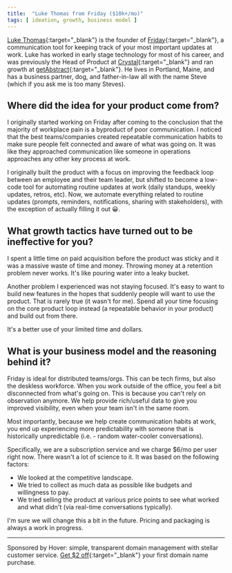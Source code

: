 ```yaml
---
title:  "Luke Thomas from Friday ($10k+/mo)"
tags: [ ideation, growth, business model ]
---
```


[Luke Thomas](https://twitter.com/lukethomas14){:target="_blank"} is the founder of [Friday](https://www.friday.app/){:target="_blank"}, a communication tool for keeping track of your most important updates at work. Luke has worked in early stage technology for most of his career, and was previously the Head of Product at [Crystal](https://www.crystalknows.com/){:target="_blank"} and ran growth at [getAbstract](https://www.getabstract.com/en/){:target="_blank"}. He lives in Portland, Maine, and has a business partner, dog, and father-in-law all with the name Steve (which if you ask me is too many Steves).

## Where did the idea for your product come from?

I originally started working on Friday after coming to the conclusion that the majority of workplace pain is a byproduct of poor communication. I noticed that the best teams/companies created repeatable communication habits to make sure people felt connected and aware of what was going on. It was like they approached communication like someone in operations approaches any other key process at work.

I originally built the product with a focus on improving the feedback loop between an employee and their team leader, but shifted to become a low-code tool for automating routine updates at work (daily standups, weekly updates, retros, etc). Now, we automate everything related to routine updates (prompts, reminders, notifications, sharing with stakeholders), with the exception of actually filling it out 😀.

## What growth tactics have turned out to be ineffective for you?

I spent a little time on paid acquisition before the product was sticky and it was a massive waste of time and money. Throwing money at a retention problem never works. It's like pouring water into a leaky bucket.

Another problem I experienced was not staying focused. It's easy to want to build new features in the hopes that suddenly people will want to use the product. That is rarely true (it wasn't for me). Spend all your time focusing on the core product loop instead (a repeatable behavior in your product) and build out from there.

It's a better use of your limited time and dollars.

## What is your business model and the reasoning behind it?

Friday is ideal for distributed teams/orgs. This can be tech firms, but also the deskless workforce. When you work outside of the office, you feel a bit disconnected from what's going on. This is because you can't rely on observation anymore. We help provide rich/useful data to give you improved visibility, even when your team isn't in the same room.

Most importantly, because we help create communication habits at work, you end up experiencing more predictability with someone that is historically unpredictable (i.e. - random water-cooler conversations).

Specifically, we are a subscription service and we charge $6/mo per user right now. There wasn't a lot of science to it. It was based on the following factors:

- We looked at the competitive landscape.
- We tried to collect as much data as possible like budgets and willingness to pay.
- We tried selling the product at various price points to see what worked and what didn't (via real-time conversations typically).

I'm sure we will change this a bit in the future. Pricing and packaging is always a work in progress.

***

Sponsored by Hover: simple, transparent domain management with stellar customer service. [Get $2 off](https://hover.com/l2rAubkA){:target="_blank"} your first domain name purchase.